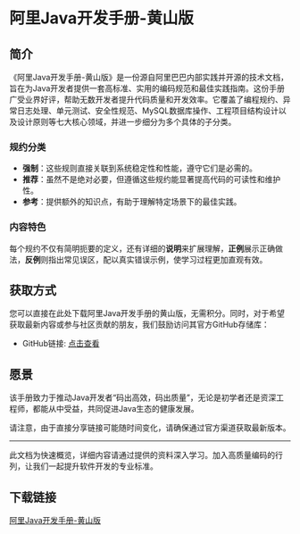 # 阿里Java开发手册-黄山版

## 简介

《阿里Java开发手册-黄山版》是一份源自阿里巴巴内部实践并开源的技术文档，旨在为Java开发者提供一套高标准、实用的编码规范和最佳实践指南。这份手册广受业界好评，帮助无数开发者提升代码质量和开发效率。它覆盖了编程规约、异常日志处理、单元测试、安全性规范、MySQL数据库操作、工程项目结构设计以及设计原则等七大核心领域，并进一步细分为多个具体的子分类。

### 规约分类

- **强制**：这些规则直接关联到系统稳定性和性能，遵守它们是必需的。
- **推荐**：虽然不是绝对必要，但遵循这些规约能显著提高代码的可读性和维护性。
- **参考**：提供额外的知识点，有助于理解特定场景下的最佳实践。

### 内容特色

每个规约不仅有简明扼要的定义，还有详细的**说明**来扩展理解，**正例**展示正确做法，**反例**则指出常见误区，配以真实错误示例，使学习过程更加直观有效。

## 获取方式

您可以直接在此处下载阿里Java开发手册的黄山版，无需积分。同时，对于希望获取最新内容或参与社区贡献的朋友，我们鼓励访问其官方GitHub存储库：

- GitHub链接: [点击查看](此处不添加实际链接，请手动搜索"alibaba/p3c")

## 愿景

该手册致力于推动Java开发者“码出高效，码出质量”，无论是初学者还是资深工程师，都能从中受益，共同促进Java生态的健康发展。

请注意，由于直接分享链接可能随时间变化，请确保通过官方渠道获取最新版本。

---

此文档为快速概览，详细内容请通过提供的资料深入学习。加入高质量编码的行列，让我们一起提升软件开发的专业标准。

## 下载链接

[阿里Java开发手册-黄山版](https://pan.quark.cn/s/3029e7b4bb60)